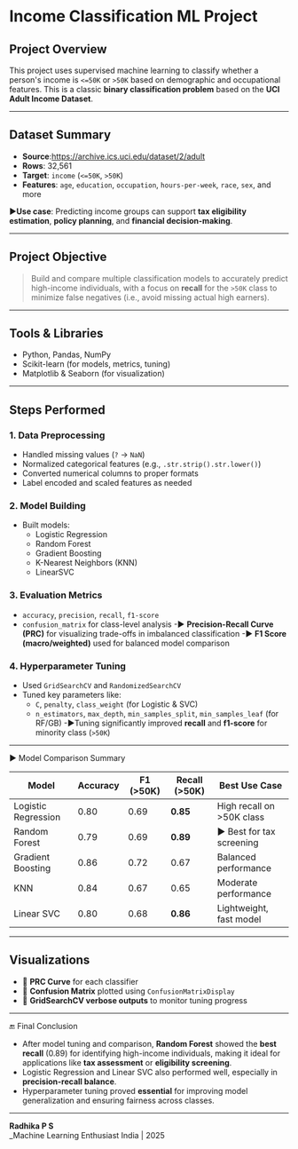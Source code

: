 # Income Classification ML Project

## Project Overview

This project uses supervised machine learning to classify whether a person's income is `<=50K` or `>50K` based on demographic and occupational features. This is a classic **binary classification problem** based on the **UCI Adult Income Dataset**.

---

## Dataset Summary

- **Source**:https://archive.ics.uci.edu/dataset/2/adult
- **Rows**: 32,561
- **Target**: `income` (`<=50K`, `>50K`)
- **Features**: `age`, `education`, `occupation`, `hours-per-week`, `race`, `sex`, and more

▶**Use case**: Predicting income groups can support **tax eligibility estimation**, **policy planning**, and **financial decision-making**.

---

## Project Objective

> Build and compare multiple classification models to accurately predict high-income individuals, with a focus on **recall** for the `>50K` class to minimize false negatives (i.e., avoid missing actual high earners).

---

## Tools & Libraries

- Python, Pandas, NumPy
- Scikit-learn (for models, metrics, tuning)
- Matplotlib & Seaborn (for visualization)

---

## Steps Performed

### 1. **Data Preprocessing**
- Handled missing values (`?` → `NaN`)
- Normalized categorical features (e.g., `.str.strip().str.lower()`)
- Converted numerical columns to proper formats
- Label encoded and scaled features as needed

### 2. **Model Building**
- Built models:
  - Logistic Regression
  - Random Forest
  - Gradient Boosting
  - K-Nearest Neighbors (KNN)
  - LinearSVC

### 3. **Evaluation Metrics**
- `accuracy`, `precision`, `recall`, `f1-score`
- `confusion_matrix` for class-level analysis
-▶ **Precision-Recall Curve (PRC)** for visualizing trade-offs in imbalanced classification
-▶ **F1 Score (macro/weighted)** used for balanced model comparison

### 4. **Hyperparameter Tuning**
- Used `GridSearchCV` and `RandomizedSearchCV`
- Tuned key parameters like:
  - `C`, `penalty`, `class_weight` (for Logistic & SVC)
  - `n_estimators`, `max_depth`, `min_samples_split`, `min_samples_leaf` (for RF/GB)
-▶Tuning significantly improved **recall** and **f1-score** for minority class (`>50K`)

---

▶ Model Comparison Summary

| Model               | Accuracy | F1 (>50K) | Recall (>50K) | Best Use Case               |
|--------------------|----------|-----------|----------------|-----------------------------|
| Logistic Regression| 0.80     | 0.69      | **0.85**       | High recall on >50K class   |
| Random Forest       | 0.79     | 0.69      | **0.89**       | ▶ Best for tax screening    |
| Gradient Boosting   | 0.86     | 0.72      | 0.67           | Balanced performance        |
| KNN                 | 0.84     | 0.67      | 0.65           | Moderate performance        |
| Linear SVC          | 0.80     | 0.68      | **0.86**       | Lightweight, fast model     |

---

## Visualizations

- 📌 **PRC Curve** for each classifier  
- 📌 **Confusion Matrix** plotted using `ConfusionMatrixDisplay`  
- 📌 **GridSearchCV verbose outputs** to monitor tuning progress

---

🔚 Final Conclusion

- After model tuning and comparison, **Random Forest** showed the **best recall** (0.89) for identifying high-income individuals, making it ideal for applications like **tax assessment** or **eligibility screening**.
- Logistic Regression and Linear SVC also performed well, especially in **precision-recall balance**.
- Hyperparameter tuning proved **essential** for improving model generalization and ensuring fairness across classes.

---


**Radhika P S**  
_Machine Learning Enthusiast
India | 2025  
